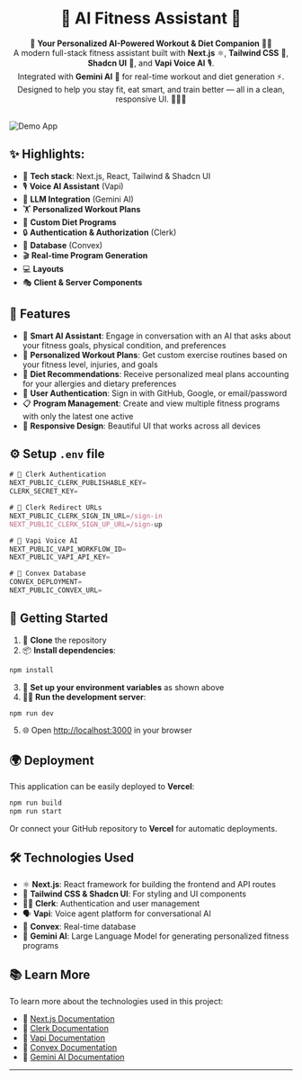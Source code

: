 <h1 align="center">💪 AI Fitness Assistant 🤖</h1>

<p align="center">
  🧠 <b>Your Personalized AI-Powered Workout & Diet Companion</b> 💪🥗<br />
  A modern full-stack fitness assistant built with <b>Next.js</b> ⚛️, <b>Tailwind CSS</b> 🎨, <b>Shadcn UI</b> 🧩, and <b>Vapi Voice AI</b> 🎙️.<br />
  Integrated with <b>Gemini AI</b> 🤖 for real-time workout and diet generation ⚡.<br />
  Designed to help you stay fit, eat smart, and train better — all in a clean, responsive UI. 🚀🏋️‍♂️
  <br /><br />
</p>

![Demo App](https://github.com/Gauravpatil07/Codeflex---AI-Fitness-Assistant/blob/7b77e5b8d6b8369675300af1f1f4f12fc1abde16/screenshot-for-readme.png)

## ✨ Highlights:

* 🚀 **Tech stack**: Next.js, React, Tailwind & Shadcn UI
* 🎙️ **Voice AI Assistant** (Vapi)
* 🧠 **LLM Integration** (Gemini AI)
* 🏋️ **Personalized Workout Plans**
* 🥗 **Custom Diet Programs**
* 🔒 **Authentication & Authorization** (Clerk)
* 💾 **Database** (Convex)
* 🎬 **Real-time Program Generation**
* 💻 **Layouts**
* 🎭 **Client & Server Components**

## 🌟 Features

* 🤖 **Smart AI Assistant**: Engage in conversation with an AI that asks about your fitness goals, physical condition, and preferences
* 🧘 **Personalized Workout Plans**: Get custom exercise routines based on your fitness level, injuries, and goals
* 🍱 **Diet Recommendations**: Receive personalized meal plans accounting for your allergies and dietary preferences
* 🔐 **User Authentication**: Sign in with GitHub, Google, or email/password
* 📋 **Program Management**: Create and view multiple fitness programs with only the latest one active
* 📱 **Responsive Design**: Beautiful UI that works across all devices

## ⚙️ Setup `.env` file

```js
# 🔐 Clerk Authentication
NEXT_PUBLIC_CLERK_PUBLISHABLE_KEY=
CLERK_SECRET_KEY=

# 🔁 Clerk Redirect URLs
NEXT_PUBLIC_CLERK_SIGN_IN_URL=/sign-in
NEXT_PUBLIC_CLERK_SIGN_UP_URL=/sign-up

# 🧠 Vapi Voice AI
NEXT_PUBLIC_VAPI_WORKFLOW_ID=
NEXT_PUBLIC_VAPI_API_KEY=

# 💾 Convex Database
CONVEX_DEPLOYMENT=
NEXT_PUBLIC_CONVEX_URL=
```

## 🚀 Getting Started

1. 🔁 **Clone** the repository
2. 📦 **Install dependencies**:

```bash
npm install
```

3. 🧪 **Set up your environment variables** as shown above
4. 🏃‍♂️ **Run the development server**:

```bash
npm run dev
```

5. 🌐 Open [http://localhost:3000](http://localhost:3000) in your browser

## 🌍 Deployment

This application can be easily deployed to **Vercel**:

```bash
npm run build
npm run start
```

Or connect your GitHub repository to **Vercel** for automatic deployments.

## 🛠️ Technologies Used

* ⚛️ **Next.js**: React framework for building the frontend and API routes
* 🎨 **Tailwind CSS & Shadcn UI**: For styling and UI components
* 🧑‍💼 **Clerk**: Authentication and user management
* 🗣️ **Vapi**: Voice agent platform for conversational AI
* 🔄 **Convex**: Real-time database
* 🧠 **Gemini AI**: Large Language Model for generating personalized fitness programs

## 📚 Learn More

To learn more about the technologies used in this project:

* 📘 [Next.js Documentation](https://nextjs.org/docs)
* 📕 [Clerk Documentation](https://clerk.com/docs)
* 📙 [Vapi Documentation](https://docs.vapi.ai)
* 📗 [Convex Documentation](https://docs.convex.dev)
* 📒 [Gemini AI Documentation](https://ai.google.dev/gemini-api)

---

